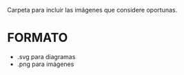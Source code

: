 Carpeta para incluir las imágenes que considere oportunas.

# FORMATO

- .svg para diagramas
- .png para imágenes
